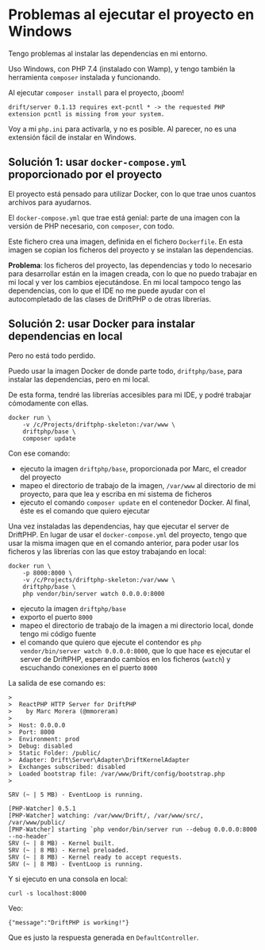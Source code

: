 # Problemas al ejecutar el proyecto en Windows

Tengo problemas al instalar las dependencias en mi entorno.

Uso Windows, con PHP 7.4 (instalado con Wamp), y tengo también la herramienta
`composer` instalada y funcionando.

Al ejecutar `composer install` para el proyecto, ¡boom!

```
drift/server 0.1.13 requires ext-pcntl * -> the requested PHP extension pcntl is missing from your system.
```

Voy a mi `php.ini` para activarla, y no es posible. Al parecer, no es una extensión
fácil de instalar en Windows.

## Solución 1: usar `docker-compose.yml` proporcionado por el proyecto

El proyecto está pensado para utilizar Docker, con lo que trae unos cuantos
archivos para ayudarnos.

El `docker-compose.yml` que trae está genial: parte de una imagen con la versión
de PHP necesario, con `composer`, con todo.

Este fichero crea una imagen, definida en el fichero `Dockerfile`. En esta imagen
se copian los ficheros del proyecto y se instalan las dependencias.

**Problema**: los ficheros del proyecto, las dependencias y todo lo necesario
para desarrollar están en la imagen creada, con lo que no puedo trabajar en mi
local y ver los cambios ejecutándose. En mi local tampoco tengo las dependencias,
con lo que el IDE no me puede ayudar con el autocompletado de las clases de
DriftPHP o de otras librerías.

## Solución 2: usar Docker para instalar dependencias en local

Pero no está todo perdido.

Puedo usar la imagen Docker de donde parte todo, `driftphp/base`, para instalar
las dependencias, pero en mi local.

De esta forma, tendré las librerías accesibles para mi IDE, y podré trabajar
cómodamente con ellas.

```
docker run \
    -v /c/Projects/driftphp-skeleton:/var/www \
    driftphp/base \
    composer update
```

Con ese comando:

- ejecuto la imagen `driftphp/base`, proporcionada por Marc, el creador del 
proyecto
- mapeo el directorio de trabajo de la imagen, `/var/www` al directorio de mi
proyecto, para que lea y escriba en mi sistema de ficheros
- ejecuto el comando `composer update` en el contenedor Docker. Al final, éste
es el comando que quiero ejecutar

Una vez instaladas las dependencias, hay que ejecutar el server de DriftPHP.
En lugar de usar el `docker-compose.yml` del proyecto, tengo que usar la misma
imagen que en el comando anterior, para poder usar los ficheros y las librerías
con las que estoy trabajando en local:

```
docker run \
    -p 8000:8000 \
    -v /c/Projects/driftphp-skeleton:/var/www \
    driftphp/base \
    php vendor/bin/server watch 0.0.0.0:8000
```

- ejecuto la imagen `driftphp/base`
- exporto el puerto `8000`
- mapeo el directorio de trabajo de la imagen a mi directorio local, donde tengo
mi código fuente
- el comando que quiero que ejecute el contendor es `php vendor/bin/server watch 0.0.0.0:8000`,
que lo que hace es ejecutar el server de DriftPHP, esperando cambios en los
ficheros (`watch`) y escuchando conexiones en el puerto `8000`

La salida de ese comando es:

```
>  
>  ReactPHP HTTP Server for DriftPHP
>    by Marc Morera (@mmoreram)
>  
>  Host: 0.0.0.0
>  Port: 8000
>  Environment: prod
>  Debug: disabled
>  Static Folder: /public/
>  Adapter: Drift\Server\Adapter\DriftKernelAdapter
>  Exchanges subscribed: disabled
>  Loaded bootstrap file: /var/www/Drift/config/bootstrap.php
>  

SRV (~ | 5 MB) - EventLoop is running.

[PHP-Watcher] 0.5.1
[PHP-Watcher] watching: /var/www/Drift/, /var/www/src/, /var/www/public/
[PHP-Watcher] starting `php vendor/bin/server run --debug 0.0.0.0:8000 --no-header`
SRV (~ | 8 MB) - Kernel built.
SRV (~ | 8 MB) - Kernel preloaded.
SRV (~ | 8 MB) - Kernel ready to accept requests.
SRV (~ | 8 MB) - EventLoop is running.

```

Y si ejecuto en una consola en local:

```
curl -s localhost:8000
```

Veo:

```
{"message":"DriftPHP is working!"}
```

Que es justo la respuesta generada en `DefaultController`.
